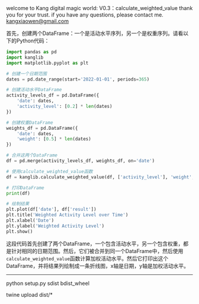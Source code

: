 welcome to Kang digital magic world:
V0.3：calculate_weighted_value
thank you for your trust. if you have any questions, please contact me. kangxiaowen@gmail.com


首先，创建两个DataFrame：一个是活动水平序列，另一个是权重序列。请看以下的Python代码：

```python
import pandas as pd
import kanglib
import matplotlib.pyplot as plt

# 创建一个日期范围
dates = pd.date_range(start='2022-01-01', periods=365)

# 创建活动水平DataFrame
activity_levels_df = pd.DataFrame({
    'date': dates,
    'activity_level': [0.2] * len(dates)
})

# 创建权重DataFrame
weights_df = pd.DataFrame({
    'date': dates,
    'weight': [0.5] * len(dates)
})

# 合并这两个DataFrame
df = pd.merge(activity_levels_df, weights_df, on='date')

# 使用calculate_weighted_value函数
df = kanglib.calculate_weighted_value(df, ['activity_level'], 'weight', 'result')

# 打印DataFrame
print(df)

# 绘制结果
plt.plot(df['date'], df['result'])
plt.title('Weighted Activity Level over Time')
plt.xlabel('Date')
plt.ylabel('Weighted Activity Level')
plt.show()
```

这段代码首先创建了两个DataFrame，一个包含活动水平，另一个包含权重，都是针对相同的日期范围。然后，它们被合并到同一个DataFrame中，然后使用`calculate_weighted_value`函数计算加权活动水平。然后它打印出这个DataFrame，并将结果列绘制成一条折线图，x轴是日期，y轴是加权活动水平。

---

python setup.py sdist bdist_wheel

twine upload dist/*

